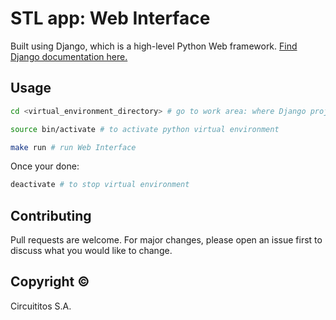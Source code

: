 # STL app: Web Interface

Built using Django, which is a high-level Python Web framework. [Find Django documentation here.](https://www.djangoproject.com/)

## Usage

```bash
cd <virtual_environment_directory> # go to work area: where Django project is stored

source bin/activate # to activate python virtual environment

make run # run Web Interface 
```

Once your done:
```bash
deactivate # to stop virtual environment
```

## Contributing
Pull requests are welcome. For major changes, please open an issue first to discuss what you would like to change.

## Copyright &copy;
Circuititos S.A.
